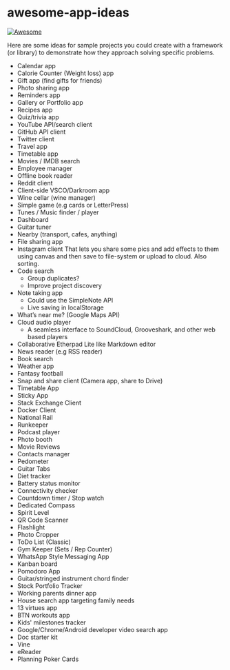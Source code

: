 # awesome-app-ideas

[![Awesome](https://cdn.rawgit.com/sindresorhus/awesome/d7305f38d29fed78fa85652e3a63e154dd8e8829/media/badge.svg)](https://github.com/sindresorhus/awesome)

Here are some ideas for sample projects you could create with a framework (or library) to demonstrate how they approach solving specific problems.

* Calendar app
* Calorie Counter (Weight loss) app
* Gift app (find gifts for friends)
* Photo sharing app
* Reminders app
* Gallery or Portfolio app
* Recipes app
* Quiz/trivia app
* YouTube API/search client
* GitHub API client
* Twitter client
* Travel app
* Timetable app 
* Movies / IMDB search
* Employee manager
* Offline book reader
* Reddit client
* Client-side VSCO/Darkroom app
* Wine cellar (wine manager)
* Simple game (e.g cards or LetterPress)
* Tunes / Music finder / player
* Dashboard
* Guitar tuner
* Nearby (transport, cafes, anything)
* File sharing app
* Instagram client
  That lets you share some pics and add effects to them using canvas and then save to file-system or upload to cloud. Also sorting.
* Code search
  * Group duplicates?
  * Improve project discovery
* Note taking app
  * Could use the SimpleNote API
  * Live saving in localStorage
* What’s near me? (Google Maps API)
* Cloud audio player
  * A seamless interface to SoundCloud, Grooveshark, and other web based players
* Collaborative Etherpad Lite like Markdown editor
* News reader (e.g RSS reader)
* Book search
* Weather app
* Fantasy football
* Snap and share client (Camera app, share to Drive)
* Timetable App
* Sticky App
* Stack Exchange Client
* Docker Client
* National Rail
* Runkeeper
* Podcast player
* Photo booth
* Movie Reviews
* Contacts manager
* Pedometer
* Guitar Tabs
* Diet tracker
* Battery status monitor
* Connectivity checker
* Countdown timer / Stop watch
* Dedicated Compass
* Spirit Level
* QR Code Scanner
* Flashlight
* Photo Cropper
* ToDo List (Classic)
* Gym Keeper (Sets / Rep Counter)
* WhatsApp Style Messaging App
* Kanban board
* Pomodoro App
* Guitar/stringed instrument chord finder
* Stock Portfolio Tracker
* Working parents dinner app
* House search app targeting family needs
* 13 virtues app
* BTN workouts app
* Kids' milestones tracker
* Google/Chrome/Android developer video search app
* Doc starter kit
* Vine
* eReader
* Planning Poker Cards


